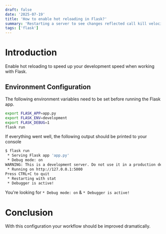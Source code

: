 ```yaml
---
draft: false
date: '2025-07-19'
title: 'How to enable hot reloading in Flask?'
summary: 'Restarting a server to see changes reflected call kill velocity when working. Enable Hot Reloading to see changes to the app reflected from your code without the need for a server Restart'
tags: ['flask']
---
```


# Introduction

Enable hot reloading to speed up your development speed when working with Flask.

## Environment Configuration

The following environment variables need to be set before running the Flask app.

```sh
export FLASK_APP=app.py
export FLASK_ENV=development
export FLASK_DEBUG=1
flask run
```

If everything went well, the following output should be printed to your console

```sh
$ flask run
 * Serving Flask app 'app.py'
 * Debug mode: on
WARNING: This is a development server. Do not use it in a production deployment. Use a production WSGI server instead.
 * Running on http://127.0.0.1:5000
Press CTRL+C to quit
 * Restarting with stat
 * Debugger is active!
```

You're looking for `* Debug mode: on` & `* Debugger is active!`

# Conclusion

With this configuration your workflow should be improved dramatically.
